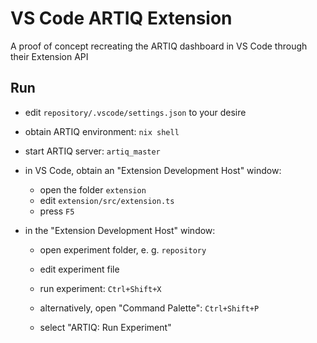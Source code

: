# VS Code ARTIQ Extension

A proof of concept recreating the ARTIQ dashboard in VS Code through their Extension API

## Run

- edit `repository/.vscode/settings.json` to your desire

- obtain ARTIQ environment: `nix shell`
- start ARTIQ server: `artiq_master`

- in VS Code, obtain an "Extension Development Host" window:
    - open the folder `extension`
    - edit `extension/src/extension.ts`
    - press `F5`

- in the "Extension Development Host" window:
    - open experiment folder, e. g. `repository`
    - edit experiment file
    - run experiment: `Ctrl+Shift+X`

    - alternatively, open "Command Palette": `Ctrl+Shift+P`
    - select "ARTIQ: Run Experiment"
